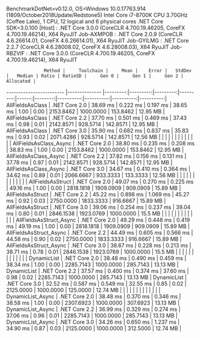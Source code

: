 
BenchmarkDotNet=v0.12.0, OS=Windows 10.0.17763.914 (1809/October2018Update/Redstone5)
Intel Core i7-8700K CPU 3.70GHz (Coffee Lake), 1 CPU, 12 logical and 6 physical cores
.NET Core SDK=3.0.100
  [Host]     : .NET Core 3.0.0 (CoreCLR 4.700.19.46205, CoreFX 4.700.19.46214), X64 RyuJIT
  Job-AXMPOB : .NET Core 2.0.9 (CoreCLR 4.6.26614.01, CoreFX 4.6.26614.01), X64 RyuJIT
  Job-GYILMG : .NET Core 2.2.7 (CoreCLR 4.6.28008.02, CoreFX 4.6.28008.03), X64 RyuJIT
  Job-RBZVIF : .NET Core 3.0.0 (CoreCLR 4.700.19.46205, CoreFX 4.700.19.46214), X64 RyuJIT


                  Method |     Toolchain |     Mean |    Error |   StdDev |   Median | Ratio | RatioSD |     Gen 0 |     Gen 1 |     Gen 2 | Allocated |
------------------------ |-------------- |---------:|---------:|---------:|---------:|------:|--------:|----------:|----------:|----------:|----------:|
        AllFieldsAsClass | .NET Core 2.0 | 38.69 ms | 0.222 ms | 0.197 ms | 38.65 ms |  1.00 |    0.00 | 2153.8462 | 1000.0000 |  153.8462 |  12.95 MB |
        AllFieldsAsClass | .NET Core 2.2 | 37.70 ms | 0.501 ms | 0.469 ms | 37.43 ms |  0.98 |    0.01 | 2142.8571 |  928.5714 |  142.8571 |  12.95 MB |
        AllFieldsAsClass | .NET Core 3.0 | 35.90 ms | 0.682 ms | 0.837 ms | 35.83 ms |  0.93 |    0.02 | 2071.4286 |  928.5714 |  142.8571 |  12.56 MB |
                         |               |          |          |          |          |       |         |           |           |           |           |
  AllFieldsAsClass_Async | .NET Core 2.0 | 38.80 ms | 0.235 ms | 0.208 ms | 38.83 ms |  1.00 |    0.00 | 2153.8462 | 1000.0000 |  153.8462 |  12.95 MB |
  AllFieldsAsClass_Async | .NET Core 2.2 | 37.82 ms | 0.156 ms | 0.131 ms | 37.78 ms |  0.97 |    0.01 | 2142.8571 |  928.5714 |  142.8571 |  12.95 MB |
  AllFieldsAsClass_Async | .NET Core 3.0 | 34.67 ms | 0.410 ms | 0.364 ms | 34.62 ms |  0.89 |    0.01 | 2066.6667 |  933.3333 |  133.3333 |  12.56 MB |
                         |               |          |          |          |          |       |         |           |           |           |           |
       AllFieldsAsStruct | .NET Core 2.0 | 49.07 ms | 0.270 ms | 0.225 ms | 49.16 ms |  1.00 |    0.00 | 2818.1818 | 1909.0909 |  909.0909 |  15.89 MB |
       AllFieldsAsStruct | .NET Core 2.2 | 45.22 ms | 0.898 ms | 1.069 ms | 45.27 ms |  0.92 |    0.03 | 2750.0000 | 1833.3333 |  916.6667 |  15.89 MB |
       AllFieldsAsStruct | .NET Core 3.0 | 39.06 ms | 0.254 ms | 0.237 ms | 39.04 ms |  0.80 |    0.01 | 2846.1538 | 1923.0769 | 1000.0000 |   15.5 MB |
                         |               |          |          |          |          |       |         |           |           |           |           |
 AllFieldsAsStruct_Async | .NET Core 2.0 | 49.29 ms | 0.448 ms | 0.419 ms | 49.19 ms |  1.00 |    0.00 | 2818.1818 | 1909.0909 |  909.0909 |  15.89 MB |
 AllFieldsAsStruct_Async | .NET Core 2.2 | 44.49 ms | 0.605 ms | 0.566 ms | 44.58 ms |  0.90 |    0.02 | 2750.0000 | 1833.3333 |  916.6667 |  15.89 MB |
 AllFieldsAsStruct_Async | .NET Core 3.0 | 38.67 ms | 0.228 ms | 0.213 ms | 38.71 ms |  0.78 |    0.01 | 2846.1538 | 1923.0769 | 1000.0000 |   15.5 MB |
                         |               |          |          |          |          |       |         |           |           |           |           |
             DynamicList | .NET Core 2.0 | 38.48 ms | 0.490 ms | 0.459 ms | 38.34 ms |  1.00 |    0.00 | 2285.7143 | 1000.0000 |  285.7143 |  13.13 MB |
             DynamicList | .NET Core 2.2 | 37.57 ms | 0.400 ms | 0.374 ms | 37.60 ms |  0.98 |    0.02 | 2285.7143 | 1000.0000 |  285.7143 |  13.13 MB |
             DynamicList | .NET Core 3.0 | 32.52 ms | 0.587 ms | 0.549 ms | 32.55 ms |  0.85 |    0.02 | 2125.0000 | 1000.0000 |  125.0000 |  12.74 MB |
                         |               |          |          |          |          |       |         |           |           |           |           |
       DynamicList_Async | .NET Core 2.0 | 38.48 ms | 0.370 ms | 0.346 ms | 38.58 ms |  1.00 |    0.00 | 2307.6923 | 1000.0000 |  307.6923 |  13.13 MB |
       DynamicList_Async | .NET Core 2.2 | 36.99 ms | 0.329 ms | 0.274 ms | 37.06 ms |  0.96 |    0.01 | 2285.7143 | 1000.0000 |  285.7143 |  13.13 MB |
       DynamicList_Async | .NET Core 3.0 | 34.26 ms | 0.650 ms | 1.237 ms | 34.90 ms |  0.87 |    0.03 | 2125.0000 | 1000.0000 |  312.5000 |  12.74 MB |

